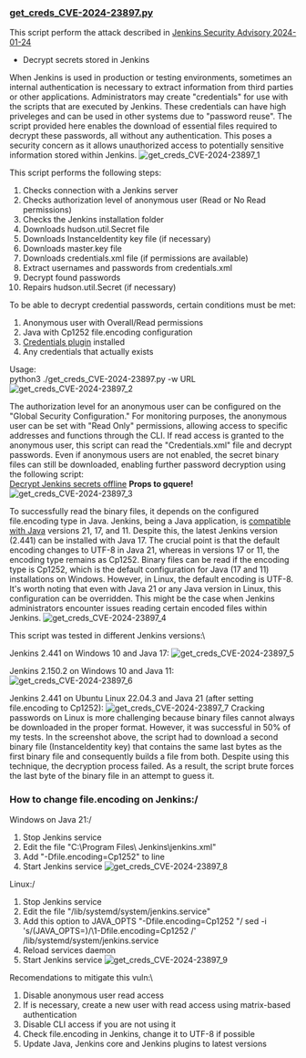 ### [get_creds_CVE-2024-23897.py](get_creds_CVE-2024-23897.py)

This script perform the attack described in [Jenkins Security Advisory 2024-01-24](https://www.jenkins.io/security/advisory/2024-01-24/)
- Decrypt secrets stored in Jenkins

When Jenkins is used in production or testing environments, sometimes an internal authentication is necessary to extract information from third parties or other applications. Administrators may create "credentials" for use with the scripts that are executed by Jenkins. These credentials can have high priveleges and can be used in other systems due to "password reuse". The script provided here enables the download of essential files required to decrypt these passwords, all without any authentication. This poses a security concern as it allows unauthorized access to potentially sensitive information stored within Jenkins.
![get_creds_CVE-2024-23897_1](/get_creds_CVE-2024-23897.py/images/get_creds_CVE-2024-23897_1.png)


This script performs the following steps:
1. Checks connection with a Jenkins server
2. Checks authorization level of anonymous user (Read or No Read permissions)
3. Checks the Jenkins installation folder
4. Downloads hudson.util.Secret file
5. Downloads InstanceIdentity key file (if necessary)
6. Downloads master.key file
7. Downloads credentials.xml file (if permissions are available)
8. Extract usernames and passwords from credentials.xml
9. Decrypt found passwords
10. Repairs hudson.util.Secret (if necessary)

To be able to decrypt credential passwords, certain conditions must be met:
1. Anonymous user with Overall/Read permissions
2. Java with Cp1252 file.encoding configuration
3. [Credentials plugin](https://plugins.jenkins.io/credentials/) installed
4. Any credentials that actually exists

Usage:\
python3 ./get_creds_CVE-2024-23897.py -w URL
![get_creds_CVE-2024-23897_2](/get_creds_CVE-2024-23897.py/images/get_creds_CVE-2024-23897_2.png)


The authorization level for an anonymous user can be configured on the "Global Security Configuration." For monitoring purposes, the anonymous user can be set with "Read Only" permissions, allowing access to specific addresses and functions through the CLI. If read access is granted to the anonymous user, this script can read the "Credentials.xml" file and decrypt passwords. Even if anonymous users are not enabled, the secret binary files can still be downloaded, enabling further password decryption using the following script:\
[Decrypt Jenkins secrets offline](https://github.com/gquere/pwn_jenkins/tree/master?tab=readme-ov-file#decrypt-jenkins-secrets-offline) **Props to gquere!**
![get_creds_CVE-2024-23897_3](/get_creds_CVE-2024-23897.py/images/get_creds_CVE-2024-23897_3.png)


To successfully read the binary files, it depends on the configured file.encoding type in Java. Jenkins, being a Java application, is [compatible with Java](https://www.jenkins.io/doc/book/platform-information/support-policy-java/) versions 21, 17, and 11. Despite this, the latest Jenkins version (2.441) can be installed with Java 17. The crucial point is that the default encoding changes to UTF-8 in Java 21, whereas in versions 17 or 11, the encoding type remains as Cp1252. Binary files can be read if the encoding type is Cp1252, which is the default configuration for Java (17 and 11) installations on Windows. However, in Linux, the default encoding is UTF-8. It's worth noting that even with Java 21 or any Java version in Linux, this configuration can be overridden. This might be the case when Jenkins administrators encounter issues reading certain encoded files within Jenkins.
![get_creds_CVE-2024-23897_4](/get_creds_CVE-2024-23897.py/images/get_creds_CVE-2024-23897_4.png)


This script was tested in different Jenkins versions:\

Jenkins 2.441 on Windows 10 and Java 17:
![get_creds_CVE-2024-23897_5](/get_creds_CVE-2024-23897.py/images/get_creds_CVE-2024-23897_5.png)


Jenkins 2.150.2 on Windows 10 and Java 11:
![get_creds_CVE-2024-23897_6](/get_creds_CVE-2024-23897.py/images/get_creds_CVE-2024-23897_6.png)


Jenkins 2.441 on Ubuntu Linux 22.04.3 and Java 21 (after setting file.encoding to Cp1252):
![get_creds_CVE-2024-23897_7](/get_creds_CVE-2024-23897.py/images/get_creds_CVE-2024-23897_7.png)
Cracking passwords on Linux is more challenging because binary files cannot always be downloaded in the proper format. However, it was successful in 50% of my tests. In the screenshot above, the script had to download a second binary file (InstanceIdentity key) that contains the same last bytes as the first binary file and consequently builds a file from both. Despite using this technique, the decryption process failed. As a result, the script brute forces the last byte of the binary file in an attempt to guess it.


### How to change file.encoding on Jenkins:/

Windows on Java 21:/
1. Stop Jenkins service
2. Edit the file "C:\Program Files\ Jenkins\jenkins.xml"
3. Add "-Dfile.encoding=Cp1252" to <arguments> line
4. Start Jenkins service
![get_creds_CVE-2024-23897_8](/get_creds_CVE-2024-23897.py/images/get_creds_CVE-2024-23897_8.png)


Linux:/
1. Stop Jenkins service
2. Edit the file "/lib/systemd/system/jenkins.service"
3. Add this option to JAVA_OPTS "-Dfile.encoding=Cp1252 "/
sed -i 's/\(JAVA_OPTS=\)/\1-Dfile.encoding=Cp1252 /' /lib/systemd/system/jenkins.service
4. Reload services daemon
5. Start Jenkins service
![get_creds_CVE-2024-23897_9](/get_creds_CVE-2024-23897.py/images/get_creds_CVE-2024-23897_9.png)



Recomendations to mitigate this vuln:\
1. Disable anonymous user read access
2. If is necessary, create a new user with read access using matrix-based authentication
3. Disable CLI access if you are not using it
4. Check file.encoding in Jenkins, change it to UTF-8 if possible
5. Update Java, Jenkins core and Jenkins plugins to latest versions
